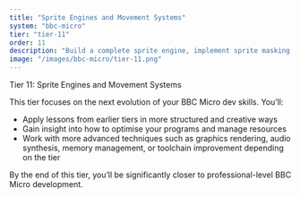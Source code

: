 ```yaml
---
title: "Sprite Engines and Movement Systems"
system: "bbc-micro"
tier: "tier-11"
order: 11
description: "Build a complete sprite engine, implement sprite masking, and explore animation techniques."
image: "/images/bbc-micro/tier-11.png"
---
```


Tier 11: Sprite Engines and Movement Systems

This tier focuses on the next evolution of your BBC Micro dev skills.
You’ll:
- Apply lessons from earlier tiers in more structured and creative ways
- Gain insight into how to optimise your programs and manage resources
- Work with more advanced techniques such as graphics rendering, audio synthesis,
  memory management, or toolchain improvement depending on the tier

By the end of this tier, you’ll be significantly closer to professional-level BBC Micro development.
